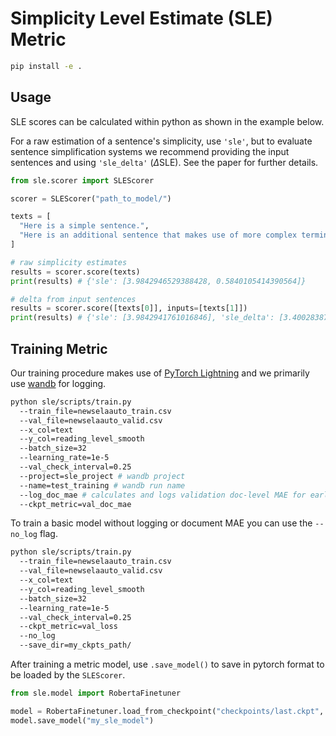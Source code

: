 # Simplicity Level Estimate (SLE) Metric

```bash
pip install -e .
```

## Usage
SLE scores can be calculated within python as shown in the example below.

For a raw estimation of a sentence's simplicity, use `'sle'`, but to evaluate sentence simplification systems we recommend providing the input sentences and using `'sle_delta'` ($\Delta \text{SLE}$). See the paper for further details.

```python
from sle.scorer import SLEScorer

scorer = SLEScorer("path_to_model/")

texts = [
  "Here is a simple sentence.",
  "Here is an additional sentence that makes use of more complex terminology."
]

# raw simplicity estimates
results = scorer.score(texts)
print(results) # {'sle': [3.9842946529388428, 0.5840105414390564]}

# delta from input sentences
results = scorer.score([texts[0]], inputs=[texts[1]])
print(results) # {'sle': [3.9842941761016846], 'sle_delta': [3.4002838730812073]}
```

## Training Metric
Our training procedure makes use of [PyTorch Lightning](https://lightning.ai/pytorch-lightning) and we primarily use [wandb](https://wandb.ai/site) for logging.

```bash
python sle/scripts/train.py
  --train_file=newselaauto_train.csv
  --val_file=newselaauto_valid.csv
  --x_col=text
  --y_col=reading_level_smooth
  --batch_size=32
  --learning_rate=1e-5
  --val_check_interval=0.25
  --project=sle_project # wandb project
  --name=test_training # wandb run name
  --log_doc_mae # calculates and logs validation doc-level MAE for early stopping as in paper
  --ckpt_metric=val_doc_mae
```

To train a basic model without logging or document MAE you can use the `--no_log` flag.
```bash
python sle/scripts/train.py
  --train_file=newselaauto_train.csv
  --val_file=newselaauto_valid.csv
  --x_col=text
  --y_col=reading_level_smooth
  --batch_size=32
  --learning_rate=1e-5
  --val_check_interval=0.25
  --ckpt_metric=val_loss
  --no_log
  --save_dir=my_ckpts_path/
```

After training a metric model, use `.save_model()` to save in pytorch format to be loaded by the `SLEScorer`.
```python
from sle.model import RobertaFinetuner

model = RobertaFinetuner.load_from_checkpoint("checkpoints/last.ckpt", strict=False)
model.save_model("my_sle_model")
```
